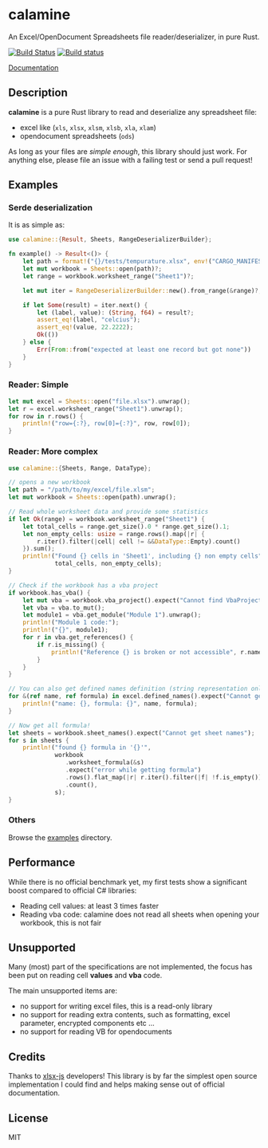 # calamine

An Excel/OpenDocument Spreadsheets file reader/deserializer, in pure Rust.

[![Build Status](https://travis-ci.org/tafia/calamine.svg?branch=master)](https://travis-ci.org/tafia/calamine)
[![Build status](https://ci.appveyor.com/api/projects/status/njpnhq54h5hxsgel/branch/master?svg=true)](https://ci.appveyor.com/project/tafia/calamine/branch/master)

[Documentation](https://docs.rs/calamine/)

## Description

**calamine** is a pure Rust library to read and deserialize any spreadsheet file:
- excel like (`xls`, `xlsx`, `xlsm`, `xlsb`, `xla`, `xlam`)
- opendocument spreadsheets (`ods`)

As long as your files are *simple enough*, this library should just work.
For anything else, please file an issue with a failing test or send a pull request!

## Examples

### Serde deserialization

It is as simple as:

```rust
use calamine::{Result, Sheets, RangeDeserializerBuilder};

fn example() -> Result<()> {
    let path = format!("{}/tests/tempurature.xlsx", env!("CARGO_MANIFEST_DIR"));
    let mut workbook = Sheets::open(path)?;
    let range = workbook.worksheet_range("Sheet1")?;

    let mut iter = RangeDeserializerBuilder::new().from_range(&range)?;

    if let Some(result) = iter.next() {
        let (label, value): (String, f64) = result?;
        assert_eq!(label, "celcius");
        assert_eq!(value, 22.2222);
        Ok(())
    } else {
        Err(From::from("expected at least one record but got none"))
    }
}
```

### Reader: Simple
```rust
let mut excel = Sheets::open("file.xlsx").unwrap();
let r = excel.worksheet_range("Sheet1").unwrap();
for row in r.rows() {
    println!("row={:?}, row[0]={:?}", row, row[0]);
}
```

### Reader: More complex

```rust
use calamine::{Sheets, Range, DataType};

// opens a new workbook
let path = "/path/to/my/excel/file.xlsm";
let mut workbook = Sheets::open(path).unwrap();

// Read whole worksheet data and provide some statistics
if let Ok(range) = workbook.worksheet_range("Sheet1") {
    let total_cells = range.get_size().0 * range.get_size().1;
    let non_empty_cells: usize = range.rows().map(|r| {
        r.iter().filter(|cell| cell != &&DataType::Empty).count()
    }).sum();
    println!("Found {} cells in 'Sheet1', including {} non empty cells",
             total_cells, non_empty_cells);
}

// Check if the workbook has a vba project
if workbook.has_vba() {
    let mut vba = workbook.vba_project().expect("Cannot find VbaProject");
    let vba = vba.to_mut();
    let module1 = vba.get_module("Module 1").unwrap();
    println!("Module 1 code:");
    println!("{}", module1);
    for r in vba.get_references() {
        if r.is_missing() {
            println!("Reference {} is broken or not accessible", r.name);
        }
    }
}

// You can also get defined names definition (string representation only)
for &(ref name, ref formula) in excel.defined_names().expect("Cannot get defined names!") {
    println!("name: {}, formula: {}", name, formula);
}

// Now get all formula!
let sheets = workbook.sheet_names().expect("Cannot get sheet names");
for s in sheets {
    println!("found {} formula in '{}'",
             workbook
                .worksheet_formula(&s)
                .expect("error while getting formula")
                .rows().flat_map(|r| r.iter().filter(|f| !f.is_empty()))
                .count(),
             s);
}
```

### Others

Browse the [examples](https://github.com/tafia/calamine/tree/master/examples) directory.

## Performance

While there is no official benchmark yet, my first tests show a significant boost compared to official C# libraries:
- Reading cell values: at least 3 times faster
- Reading vba code: calamine does not read all sheets when opening your workbook, this is not fair

## Unsupported

Many (most) part of the specifications are not implemented, the focus has been put on reading cell **values** and **vba** code.

The main unsupported items are:
- no support for writing excel files, this is a read-only library
- no support for reading extra contents, such as formatting, excel parameter, encrypted components etc ...
- no support for reading VB for opendocuments

## Credits

Thanks to [xlsx-js](https://github.com/SheetJS/js-xlsx) developers!
This library is by far the simplest open source implementation I could find and helps making sense out of official documentation.

## License

MIT
